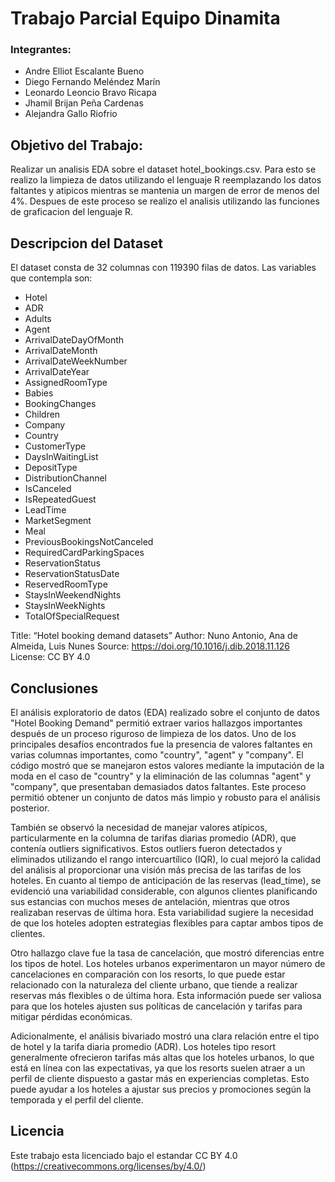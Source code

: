 # Trabajo Parcial Equipo Dinamita
### Integrantes:
- Andre Elliot Escalante Bueno
- Diego Fernando Meléndez Marín
- Leonardo Leoncio Bravo Ricapa
- Jhamil Brijan Peña Cardenas
- Alejandra Gallo Riofrio

## Objetivo del Trabajo:
  Realizar un analisis EDA sobre el dataset hotel_bookings.csv. 
  Para esto se realizo la limpieza de datos utilizando el lenguaje R reemplazando los datos faltantes y atipicos mientras se mantenia un margen de error de menos del 4%.
  Despues de este proceso se realizo el analisis utilizando las funciones de graficacion del lenguaje R.

## Descripcion del Dataset 

  El dataset consta de 32 columnas con 119390 filas de datos.
  Las variables que contempla son:
  - Hotel
  - ADR
  - Adults
  - Agent
  - ArrivalDateDayOfMonth
  - ArrivalDateMonth
  - ArrivalDateWeekNumber
  - ArrivalDateYear
  - AssignedRoomType
  - Babies
  - BookingChanges
  - Children
  - Company
  - Country
  - CustomerType
  - DaysInWaitingList
  - DepositType
  - DistributionChannel
  - IsCanceled
  - IsRepeatedGuest
  - LeadTime
  - MarketSegment
  - Meal
  - PreviousBookingsNotCanceled
  - RequiredCardParkingSpaces
  - ReservationStatus
  - ReservationStatusDate 
  - ReservedRoomType
  - StaysInWeekendNights
  - StaysInWeekNights
  - TotalOfSpecialRequest

Title: “Hotel booking demand datasets”
Author: Nuno Antonio, Ana de Almeida, Luis Nunes
Source: https://doi.org/10.1016/j.dib.2018.11.126
License: CC BY 4.0

## Conclusiones
El análisis exploratorio de datos (EDA) realizado sobre el conjunto de datos "Hotel Booking Demand" permitió extraer varios hallazgos importantes después de un proceso riguroso de limpieza de los datos. Uno de los principales desafíos encontrados fue la presencia de valores faltantes en varias columnas importantes, como "country", "agent" y "company". El código mostró que se manejaron estos valores mediante la imputación de la moda en el caso de "country" y la eliminación de las columnas "agent" y "company", que presentaban demasiados datos faltantes. Este proceso permitió obtener un conjunto de datos más limpio y robusto para el análisis posterior.

También se observó la necesidad de manejar valores atípicos, particularmente en la columna de tarifas diarias promedio (ADR), que contenía outliers significativos. Estos outliers fueron detectados y eliminados utilizando el rango intercuartílico (IQR), lo cual mejoró la calidad del análisis al proporcionar una visión más precisa de las tarifas de los hoteles. En cuanto al tiempo de anticipación de las reservas (lead_time), se evidenció una variabilidad considerable, con algunos clientes planificando sus estancias con muchos meses de antelación, mientras que otros realizaban reservas de última hora. Esta variabilidad sugiere la necesidad de que los hoteles adopten estrategias flexibles para captar ambos tipos de clientes.

Otro hallazgo clave fue la tasa de cancelación, que mostró diferencias entre los tipos de hotel. Los hoteles urbanos experimentaron un mayor número de cancelaciones en comparación con los resorts, lo que puede estar relacionado con la naturaleza del cliente urbano, que tiende a realizar reservas más flexibles o de última hora. Esta información puede ser valiosa para que los hoteles ajusten sus políticas de cancelación y tarifas para mitigar pérdidas económicas.

Adicionalmente, el análisis bivariado mostró una clara relación entre el tipo de hotel y la tarifa diaria promedio (ADR). Los hoteles tipo resort generalmente ofrecieron tarifas más altas que los hoteles urbanos, lo que está en línea con las expectativas, ya que los resorts suelen atraer a un perfil de cliente dispuesto a gastar más en experiencias completas. Esto puede ayudar a los hoteles a ajustar sus precios y promociones según la temporada y el perfil del cliente.

## Licencia
Este trabajo esta licenciado bajo el estandar CC BY 4.0 (https://creativecommons.org/licenses/by/4.0/)

